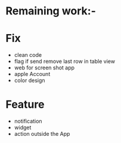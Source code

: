# Remaining work:-

# Fix 
* clean code 
* flag if send remove last row in table view 
* web for screen shot app
* apple Account 
* color design 

# Feature 
* notification 
* widget 
* action outside the App

